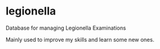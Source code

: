 # legionella
Database for managing Legionella Examinations

Mainly used to improve my skills and learn some new ones.
